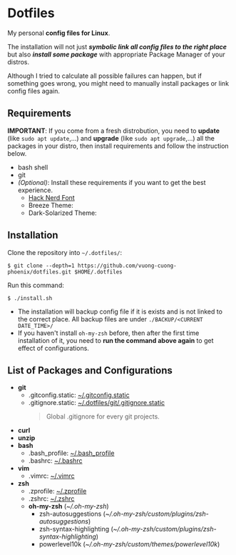 # Dotfiles

My personal **config files for Linux**.

The installation will not just **_symbolic link all config files to the right place_** but also **_install some package_** with appropriate Package Manager of your distros.

Although I tried to calculate all possible failures can happen, but if something goes wrong, you might need to manually install packages or link config files again.

## Requirements

**IMPORTANT**: If you come from a fresh distrobution, you need to **update** (like `sudo apt update`,...) and **upgrade** (like `sudo apt upgrade`,...) all the packages in your distro, then install requirements and follow the instruction below.

-   bash shell
-   git
-   _(Optional)_: Install these requirements if you want to get the best experience.
    -   [Hack Nerd Font](https://github.com/ryanoasis/nerd-fonts/releases/download/v2.0.0/Hack.zip)
    -   Breeze Theme:
    -   Dark-Solarized Theme:

## Installation

Clone the repository into `~/.dotfiles/`:

```shell
$ git clone --depth=1 https://github.com/vuong-cuong-phoenix/dotfiles.git $HOME/.dotfiles
```

Run this command:

```shell
$ ./install.sh
```

-   The installation will backup config file if it is exists and is not linked to the correct place. All backup files are under `./BACKUP/<CURRENT DATE_TIME>/`
-   If you haven't install `oh-my-zsh` before, then after the first time installation of it, you need to **run the command above again** to get effect of configurations.

## List of Packages and Configurations

-   **git**
    -   .gitconfig.static: [~/.gitconfig.static](https://github.com/vuong-cuong-phoenix/dotfiles/blob/master/git/.gitconfig.static)
    -   .gitignore.static: [~/.dotfiles/git/.gitignore.static](https://github.com/vuong-cuong-phoenix/dotfiles/blob/master/git/.gitignore.static)
        > Global .gitignore for every git projects.
-   **curl**
-   **unzip**
-   **bash**
    -   .bash_profile: [~/.bash_profile](https://github.com/vuong-cuong-phoenix/dotfiles/blob/master/shell/.bash_profile)
    -   .bashrc: [~/.bashrc](https://github.com/vuong-cuong-phoenix/dotfiles/blob/master/shell/.bashrc)
-   **vim**
    -   .vimrc: [~/.vimrc](https://github.com/vuong-cuong-phoenix/dotfiles/blob/master/editor/.vimrc)
-   **zsh**
    -   .zprofile: [~/.zprofile](https://github.com/vuong-cuong-phoenix/dotfiles/blob/master/shell/.zprofile)
    -   .zshrc: [~/.zshrc](https://github.com/vuong-cuong-phoenix/dotfiles/blob/master/shell/.zshrc)
    -   **oh-my-zsh** (_~/.oh-my-zsh_)
        -   zsh-autosuggestions (_~/.oh-my-zsh/custom/plugins/zsh-autosuggestions_)
        -   zsh-syntax-highlighting (_~/.oh-my-zsh/custom/plugins/zsh-syntax-highlighting_)
        -   powerlevel10k (_~/.oh-my-zsh/custom/themes/powerlevel10k_)
